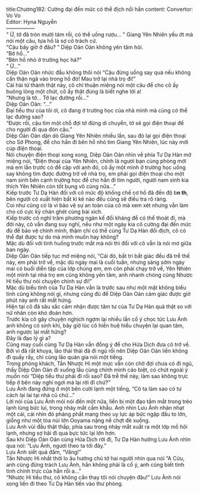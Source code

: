 title:Chương182: Cường đại đến mức có thể địch nổi hắn
content:
Convertor: Vo Vo<br>Editor: Hyna Nguyễn<br>—————–<br>” Ừ, tớ đã tròn mười tám rồi, có thể uống rượu… ” Giang Yên Nhiên yếu ớt mà nói một câu, tựa hồ là sợ cô trách cứ.<br>“Cậu bây giờ ở đâu? ” Diệp Oản Oản không yên tâm hỏi.<br>“Bờ hồ…”<br>“Bên hồ nhỏ ở trường học hả?”<br>” Ừ…”<br>Diệp Oản Oản nhức đầu không thôi nói “Cậu đừng uống say quá nếu không cẩn thận ngã vào trong hồ đó! Mau trở lại nhà trọ đi!”<br>Cái hài tử thành thật này, cô chỉ thuận miệng nói một câu để cho cô ấy buông lỏng một chút, cô ấy thật đúng là biết nghe lời a!<br>“Nhưng là tớ… Tớ lạc đường rồi…”<br>Diệp Oản Oản: “…”<br>Đại tiểu thư của tôi ơi, cô đang ở trường học của nhà mình mà cũng có thể lạc đường sao?<br>“Được rồi, cậu tìm một chỗ đợi tớ đừng di chuyển, tớ sẽ gọi điện thoại để cho người đi qua đón cậu.”<br>Diệp Oản Oản dặn dò Giang Yên Nhiên nhiều lần, sau đó lại gọi điện thoại cho Sở Phong, để cho hắn đi bên hồ nhỏ tìm Giang Yên Nhiên, lúc này mới cúp điện thoại.<br>Nói chuyện điện thoại xong xong, Diệp Oản Oản nhìn về phía Tư Dạ Hàn mở miệng nói, “Điện thoại của Yên Nhiên, chính là ngươi bạn cùng phòng mới mà em lần trước có đề cập với anh đó, cô ấy một mình ở trường học uống say không tìm được đường trở về nhà trọ, em phải gọi điện thoại cho một nam sinh bên cạnh trường học để cho hắn đi tìm người, người nam sinh kia thích Yên Nhiên còn tốt bụng vô cùng nữa…”<br>Kiếp trước Tư Dạ Hàn đối với cô mức độ khống chế cơ hồ đã đến độ b**n th**, bên người cô xuất hiện bất kì kẻ nào đều cũng sẽ điều tra rõ ràng.<br>Coi như cũng có là vì bảo vệ sự an toàn của cô mà xem xét nhưng vẫn làm cho cô cực kỳ chán ghét cùng bài xích.<br>Kiếp trước cô nghĩ trăm phương ngàn kế đối kháng để có thể thoát đi, mà đời này, cô vẫn đang suy nghĩ, nếu như một ngày kia cô cường đại đến mức đủ để bảo vệ chính mình, thậm chí có thể cùng Tư Dạ Hàn đối địch, cô có thể đạt được tự do mà mình muốn hay không?<br>Mặc dù đối với tình huống trước mắt mà nói thì đối với cô vẫn là nói mơ giữa ban ngày.<br>Diệp Oản Oản tiếp tục mở miệng nói, “Cái đó, bất tri bất giác đều đã trễ thế này, em phải trở về, mặc dù ngày mai là cuối tuần, nhưng sáng sớm ngày mai có buổi diễn tập của lớp chúng em, em còn phải chạy trở về, Yên Nhiên một mình tại nhà trọ em cũng không yên tâm, anh nhanh chóng cùng Nhược Hi tiểu thư nói chuyện chính sự đi!”<br>Mặc dù biểu tình của Tư Dạ Hàn vẫn là trước sau như một mặt không biểu tình cũng không nói gì, nhưng cũng đủ để Diệp Oản Oản cảm giác được giờ phút này anh rất mất hứng.<br>Hiện tại cô đã sâu sắc cảm nhận được tâm tư của Tư Dạ Hàn quả thật so với nữ nhân còn khó đoán hơn.<br>Trước kia cô gây chuyện nghịch ngợm lại nhiều lần cố ý chọc tức Lưu Ảnh anh không có sinh khí, bây giờ lúc cô hiền huệ hiểu chuyện lại quan tâm, anh ngược lại mất hứng?<br>Đây là đạo lý gì a?<br>Cũng may cuối cùng Tư Dạ Hàn vẫn đồng ý để cho Hứa Dịch đưa cô trở về.<br>Bởi vì đã rất khuya, lão thái thái đã đi ngủ rồi nên Diệp Oản Oản liền không đi quấy rầy, chỉ cùng lão quản gia nói một tiếng.<br>Trong phòng khách, Tần Nhược Hi một mực vẫn còn chờ đợi chưa có đi ngủ, thấy Diệp Oản Oản đi xuống lầu cùng chính mình cáo biệt, có chút ngoài ý muốn nói “Diệp tiểu thư phải đi rồi sao? Đã trễ thế này, làm sao không trực tiếp ở bên này nghỉ ngơi mà lại rời đi chứ?”<br>Lưu Ảnh đang đứng ở một bên cười lạnh một tiếng, “Cô ta làm sao có tư cách lại lai tại nhà cũ chứ…”<br>Lời nói của Lưu Ảnh mói nói đến một nửa, liền bị một đạo tầm mắt trong trẻo lạnh lùng bức lui, trong nháy mắt cấm khẩu. Anh nhìn Lưu Ảnh nhàn nhạt một cái, cái nhìn đó phảng phất mang theo uy lực áp bức ngập đầu to lớn, giống như một tòa núi lớn Ooyama nặng nề chợt đè xuống.<br>Lưu Ảnh vùi đầu thật thấp, phía sau trong nháy mắt xuất ra một lớp mồ hôi lạnh, nhưng sợ hãi đi qua bực tức lại lớn hơn.<br>Sau khi Diệp Oản Oản cùng Hứa Dịch rời đi, Tư Dạ Hàn hướng Lưu Ảnh nhìn qua nói: “Lưu Ảnh, ngươi theo ta tới đây.”<br>Lưu Ảnh siết quả đấm, “Vâng!”<br>Tần Nhược Hi nhất thời lo âu hướng chủ tớ hai người nhìn qua nói “A Cửu, anh cũng đừng trách Lưu Ảnh, hắn không phải là cố ý, anh cũng biết tính tình chính trực của hắn rồi a…”<br>“Nhược Hi tiểu thư, cô không cần thay tôi nói chuyện đâu!” Lưu Ảnh nói xong liền đi theo Tư Dạ Hàn tiến vào thư phòng.